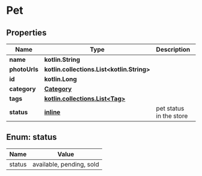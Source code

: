 
# Pet

## Properties
| Name | Type | Description | Notes |
| ------------ | ------------- | ------------- | ------------- |
| **name** | **kotlin.String** |  |  |
| **photoUrls** | **kotlin.collections.List&lt;kotlin.String&gt;** |  |  |
| **id** | **kotlin.Long** |  |  [optional] |
| **category** | [**Category**](Category.md) |  |  [optional] |
| **tags** | [**kotlin.collections.List&lt;Tag&gt;**](Tag.md) |  |  [optional] |
| **status** | [**inline**](#Status) | pet status in the store |  [optional] |


<a id="Status"></a>
## Enum: status
| Name | Value |
| ---- | ----- |
| status | available, pending, sold |



